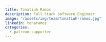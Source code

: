 ```yaml
---
title: Tonatiuh Ramos
description: Full Stack Software Engineer
image: "/assets/img/team/tonatiuh-ramos.jpg"
linkedin: tonaramos
categories:
  - patreon-supporter
---
```

